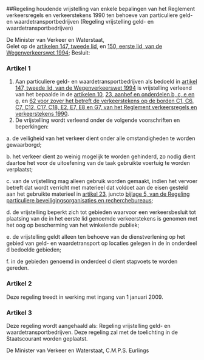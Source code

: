 <meta http-equiv='Content-Type' content='text/html; charset=utf-8' />

##Regeling houdende vrijstelling van enkele bepalingen van het Reglement verkeersregels en verkeerstekens 1990 ten behoeve van particuliere geld- en waardetransportbedrijven (Regeling vrijstelling geld- en waardetransportbedrijven)

De Minister van Verkeer en Waterstaat,  
Gelet op de [artikelen 147, tweede lid](../../../../../../../wet/wegenverkeerswet/1994/BWBR0006622/README.md), en [150, eerste lid, van de Wegenverkeerswet 1994](../../../../../../../wet/wegenverkeerswet/1994/BWBR0006622/README.md);
Besluit:    

### Artikel  1  

1.  Aan particuliere geld- en waardetransportbedrijven als bedoeld in [artikel 147, tweede lid, van de Wegenverkeerswet 1994](../../../../../../../wet/wegenverkeerswet/1994/BWBR0006622/README.md) is vrijstelling verleend van het bepaalde in de [artikelen 10](../../../../../../../AMvB/reglement/verkeersregels/en/verkeerstekens/1990/(rvv/1990)/BWBR0004825/README.md), [23, aanhef en onderdelen b, c, e en g](../../../../../../../AMvB/reglement/verkeersregels/en/verkeerstekens/1990/(rvv/1990)/BWBR0004825/README.md), en [62 voor zover het betreft de verkeerstekens op de borden C1, C6, C7, C12, C17, C18, E2, E7, E8 en G7, van het Reglement verkeersregels en verkeerstekens 1990](../../../../../../../AMvB/reglement/verkeersregels/en/verkeerstekens/1990/(rvv/1990)/BWBR0004825/README.md).   
2.  De vrijstelling wordt verleend onder de volgende voorschriften en beperkingen: 

a. de veiligheid van het verkeer dient onder alle omstandigheden te worden gewaarborgd;  

b. het verkeer dient zo weinig mogelijk te worden gehinderd, zo nodig dient daartoe het voor de uitoefening van de taak gebruikte voertuig te worden verplaatst;  

c. van de vrijstelling mag alleen gebruik worden gemaakt, indien het vervoer betreft dat wordt verricht met materieel dat voldoet aan de eisen gesteld aan het gebruikte materieel in [artikel 23](../../../../../../../ministeriele-regeling/regeling/particuliere/beveiligingsorganisaties/en/recherchebureaus/BWBR0010256/README.md), juncto [bijlage 5, van de Regeling particuliere beveiligingsorganisaties en recherchebureaus](../../../../../../../ministeriele-regeling/regeling/particuliere/beveiligingsorganisaties/en/recherchebureaus/BWBR0010256/README.md);  

d. de vrijstelling beperkt zich tot gebieden waarvoor een verkeersbesluit tot plaatsing van de in het eerste lid genoemde verkeerstekens is genomen met het oog op bescherming van het winkelende publiek;  

e. de vrijstelling geldt alleen ten behoeve van de dienstverlening op het gebied van geld- en waardetransport op locaties gelegen in de in onderdeel d bedoelde gebieden;  

f. in de gebieden genoemd in onderdeel d dient stapvoets te worden gereden.    

### Artikel  2  

Deze regeling treedt in werking met ingang van 1 januari 2009. 

### Artikel  3  

Deze regeling wordt aangehaald als: Regeling vrijstelling geld- en waardetransportbedrijven. 
Deze regeling zal met de toelichting in de Staatscourant worden geplaatst.  

De 
Minister van Verkeer en Waterstaat,
C.M.P.S. Eurlings     
